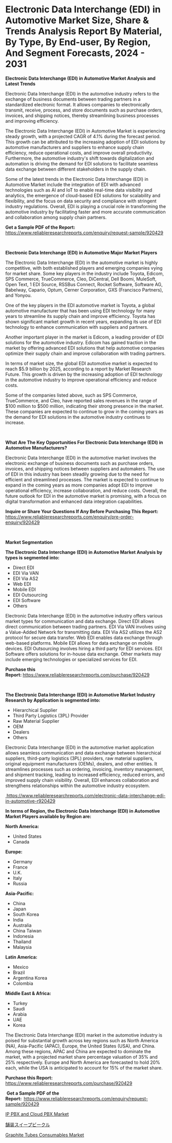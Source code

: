 <p><h1>Electronic Data Interchange (EDI) in Automotive Market Size, Share & Trends Analysis Report By Material, By Type, By End-user, By Region, And Segment Forecasts, 2024 - 2031</h1></p><p><strong>Electronic Data Interchange (EDI) in Automotive Market Analysis and Latest Trends</strong></p>
<p><p>Electronic Data Interchange (EDI) in the automotive industry refers to the exchange of business documents between trading partners in a standardized electronic format. It allows companies to electronically transmit, receive, process, and store documents such as purchase orders, invoices, and shipping notices, thereby streamlining business processes and improving efficiency.</p><p>The Electronic Data Interchange (EDI) in Automotive Market is experiencing steady growth, with a projected CAGR of 4.1% during the forecast period. This growth can be attributed to the increasing adoption of EDI solutions by automotive manufacturers and suppliers to enhance supply chain efficiency, reduce operational costs, and improve overall productivity. Furthermore, the automotive industry's shift towards digitalization and automation is driving the demand for EDI solutions to facilitate seamless data exchange between different stakeholders in the supply chain.</p><p>Some of the latest trends in the Electronic Data Interchange (EDI) in Automotive Market include the integration of EDI with advanced technologies such as AI and IoT to enable real-time data visibility and analytics, the emergence of cloud-based EDI solutions for scalability and flexibility, and the focus on data security and compliance with stringent industry regulations. Overall, EDI is playing a crucial role in transforming the automotive industry by facilitating faster and more accurate communication and collaboration among supply chain partners.</p></p>
<p><strong>Get a Sample PDF of the Report:&nbsp;</strong> <a href="https://www.reliableresearchreports.com/enquiry/request-sample/920429">https://www.reliableresearchreports.com/enquiry/request-sample/920429</a></p>
<p>&nbsp;</p>
<p><strong>Electronic Data Interchange (EDI) in Automotive Major Market Players</strong></p>
<p><p>The Electronic Data Interchange (EDI) in the automotive market is highly competitive, with both established players and emerging companies vying for market share. Some key players in the industry include Toyota, Edicom, SPS Commerce, TrueCommerce, Cleo, DiCentral, Dell Boomi, MuleSoft, Open Text, 1 EDI Source, RSSBus Connect, Rocket Software, Software AG, Babelway, Capario, Optum, Cerner Corporation, GXS (Francisco Partners), and Yonyou.</p><p>One of the key players in the EDI automotive market is Toyota, a global automotive manufacturer that has been using EDI technology for many years to streamline its supply chain and improve efficiency. Toyota has shown significant market growth in recent years, expanding its use of EDI technology to enhance communication with suppliers and partners.</p><p>Another important player in the market is Edicom, a leading provider of EDI solutions for the automotive industry. Edicom has gained traction in the market by offering advanced EDI solutions that help automotive companies optimize their supply chain and improve collaboration with trading partners.</p><p>In terms of market size, the global EDI automotive market is expected to reach $5.9 billion by 2025, according to a report by Market Research Future. This growth is driven by the increasing adoption of EDI technology in the automotive industry to improve operational efficiency and reduce costs.</p><p>Some of the companies listed above, such as SPS Commerce, TrueCommerce, and Cleo, have reported sales revenues in the range of $100 million to $500 million, indicating their strong presence in the market. These companies are expected to continue to grow in the coming years as the demand for EDI solutions in the automotive industry continues to increase.</p></p>
<p>&nbsp;</p>
<p><strong>What Are The Key Opportunities For Electronic Data Interchange (EDI) in Automotive Manufacturers?</strong></p>
<p><p>Electronic Data Interchange (EDI) in the automotive market involves the electronic exchange of business documents such as purchase orders, invoices, and shipping notices between suppliers and automakers. The use of EDI in this industry has been steadily growing due to the need for efficient and streamlined processes. The market is expected to continue to expand in the coming years as more companies adopt EDI to improve operational efficiency, increase collaboration, and reduce costs. Overall, the future outlook for EDI in the automotive market is promising, with a focus on digital transformation and enhanced data integration capabilities.</p></p>
<p><strong>Inquire or Share Your Questions If Any Before Purchasing This Report:</strong> <a href="https://www.reliableresearchreports.com/enquiry/pre-order-enquiry/920429">https://www.reliableresearchreports.com/enquiry/pre-order-enquiry/920429</a></p>
<p>&nbsp;</p>
<p><strong>Market Segmentation</strong></p>
<p><strong>The Electronic Data Interchange (EDI) in Automotive Market Analysis by types is segmented into:</strong></p>
<p><ul><li>Direct EDI</li><li>EDI Via VAN</li><li>EDI Via AS2</li><li>Web EDI</li><li>Mobile EDI</li><li>EDI Outsourcing</li><li>EDI Software</li><li>Others</li></ul></p>
<p><p>Electronic Data Interchange (EDI) in the automotive industry offers various market types for communication and data exchange. Direct EDI allows direct communication between trading partners. EDI Via VAN involves using a Value-Added Network for transmitting data. EDI Via AS2 utilizes the AS2 protocol for secure data transfer. Web EDI enables data exchange through web-based platforms. Mobile EDI allows for data exchange on mobile devices. EDI Outsourcing involves hiring a third party for EDI services. EDI Software offers solutions for in-house data exchange. Other markets may include emerging technologies or specialized services for EDI.</p></p>
<p><strong>Purchase this Report:&nbsp;</strong><a href="https://www.reliableresearchreports.com/purchase/920429">https://www.reliableresearchreports.com/purchase/920429</a></p>
<p>&nbsp;</p>
<p><strong>The Electronic Data Interchange (EDI) in Automotive Market Industry Research by Application is segmented into:</strong></p>
<p><ul><li>Hierarchical Supplier</li><li>Third Party Logistics (3PL) Provider</li><li>Raw Material Supplier</li><li>OEM</li><li>Dealers</li><li>Others</li></ul></p>
<p><p>Electronic Data Interchange (EDI) in the automotive market application allows seamless communication and data exchange between hierarchical suppliers, third-party logistics (3PL) providers, raw material suppliers, original equipment manufacturers (OEMs), dealers, and other entities. It streamlines processes such as ordering, invoicing, inventory management, and shipment tracking, leading to increased efficiency, reduced errors, and improved supply chain visibility. Overall, EDI enhances collaboration and strengthens relationships within the automotive industry ecosystem.</p></p>
<p><a href="https://www.reliableresearchreports.com/electronic-data-interchange-edi-in-automotive-r920429">&nbsp;https://www.reliableresearchreports.com/electronic-data-interchange-edi-in-automotive-r920429</a></p>
<p><strong>In terms of Region, the Electronic Data Interchange (EDI) in Automotive Market Players available by Region are:</strong></p>
<p>
    <p> <strong> North America: </strong>
        <ul>
            <li>United States</li>
            <li>Canada</li>
        </ul>
        </p> 
    <p> <strong> Europe: </strong>
        <ul>
            <li>Germany</li>
            <li>France</li>
            <li>U.K.</li>
            <li>Italy</li>
            <li>Russia</li>
        </ul>
        </p> 
    <p> <strong> Asia-Pacific: </strong>
        <ul>
            <li>China</li>
            <li>Japan</li>
            <li>South Korea</li>
            <li>India</li>
            <li>Australia</li>
            <li>China Taiwan</li>
            <li>Indonesia</li>
            <li>Thailand</li>
            <li>Malaysia</li>
        </ul>
        </p> 
    <p> <strong> Latin America: </strong>
        <ul>
            <li>Mexico</li>
            <li>Brazil</li>
            <li>Argentina Korea</li>
            <li>Colombia</li>
        </ul>
        </p> 
    <p> <strong> Middle East & Africa: </strong>
        <ul>
            <li>Turkey</li>
            <li>Saudi</li>
            <li>Arabia</li>
            <li>UAE</li>
            <li>Korea</li>
        </ul>
    </p>
    </p>
<p><p>The Electronic Data Interchange (EDI) market in the automotive industry is poised for substantial growth across key regions such as North America (NA), Asia-Pacific (APAC), Europe, the United States (USA), and China. Among these regions, APAC and China are expected to dominate the market, with a projected market share percentage valuation of 35% and 25% respectively. Europe and North America are forecasted to hold 20% each, while the USA is anticipated to account for 15% of the market share.</p></p>
<p><strong>Purchase this Report: </strong><a href="https://www.reliableresearchreports.com/purchase/920429">https://www.reliableresearchreports.com/purchase/920429</a></p>
<p>&nbsp;<strong>Get a Sample PDF of the Report:&nbsp;&nbsp;</strong><a href="https://www.reliableresearchreports.com/enquiry/request-sample/920429">https://www.reliableresearchreports.com/enquiry/request-sample/920429</a></p>
<p><strong></strong></p>
<p><p><a href="https://github.com/vregtldg37/Market-Research-Report-List-1/blob/main/ip-pbx-and-cloud-pbx-market.md">IP PBX and Cloud PBX Market</a></p><p><a href="https://github.com/FredaJerde/Market-Research-Report-List-1/blob/main/7872520181947.md">舗装スイープビークル</a></p><p><a href="https://github.com/labibmmn112/Market-Research-Report-List-1/blob/main/graphite-tubes-consumables-market.md">Graphite Tubes Consumables Market</a></p></p>